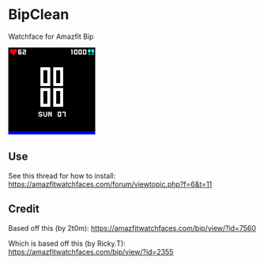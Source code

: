# BipClean
Watchface for Amazfit Bip

![Bipclean gif](https://raw.githubusercontent.com/beatles1/BipClean/master/bipclean_packed.gif)

## Use
See this thread for how to install: https://amazfitwatchfaces.com/forum/viewtopic.php?f=6&t=11

## Credit
Based off this (by 2t0m): https://amazfitwatchfaces.com/bip/view/?id=7560

Which is based off this (by Ricky.T): https://amazfitwatchfaces.com/bip/view/?id=2355
